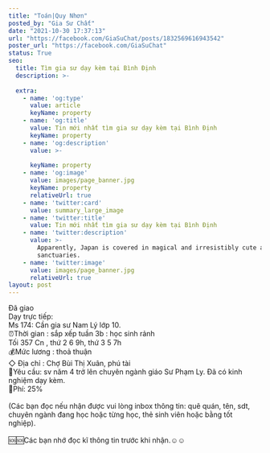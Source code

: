 ```yaml
---
title: "Toán|Quy Nhơn"
posted_by: "Gia Sư Chất"
date: "2021-10-30 17:37:13"
url: "https://facebook.com/GiaSuChat/posts/1832569616943542"
poster_url: "https://facebook.com/GiaSuChat"
status: True
seo:
  title: Tìm gia sư dạy kèm tại Bình Định
  description: >-
    
  extra:
    - name: 'og:type'
      value: article
      keyName: property
    - name: 'og:title'
      value: Tin mới nhất tìm gia sư dạy kèm tại Bình Định
      keyName: property
    - name: 'og:description'
      value: >-
        
      keyName: property
    - name: 'og:image'
      value: images/page_banner.jpg
      keyName: property
      relativeUrl: true
    - name: 'twitter:card'
      value: summary_large_image
    - name: 'twitter:title'
      value: Tin mới nhất tìm gia sư dạy kèm tại Bình Định
    - name: 'twitter:description'
      value: >-
        Apparently, Japan is covered in magical and irresistibly cute animal
        sanctuaries.
    - name: 'twitter:image'
      value: images/page_banner.jpg
      relativeUrl: true
layout: post
---
```

Đã giao<br>Dạy trực tiếp:<br>Ms 174: Cần gia sư Nam Lý lớp 10.<br>⏰Thời gian : sắp xếp tuần 3b : học sinh rảnh<br>Tối 357 Cn , thứ 2 6 9h, thứ 3 5 7h<br>💰Mức lương : thoả thuận<br>◇ Địa chỉ : Chợ Bùi Thị Xuân, phú tài<br>📒Yêu cầu: sv năm 4 trở lên chuyên ngành giáo Sư Phạm Ly. Đã có kinh nghiệm dạy kèm.<br>💸Phí: 25%<br><br>(Các bạn đọc nếu nhận được vui lòng inbox thông tin: quê quán, tên, sdt, chuyên ngành đang học hoặc từng học, thẻ sinh viên hoặc bằng tốt nghiệp).<br><br>🆘🆘Các bạn nhớ đọc kĩ thông tin trước khi nhận.☺️☺️
